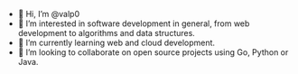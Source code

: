 - 👋 Hi, I’m @valp0
- 👀 I’m interested in software development in general, from web development to algorithms and data structures.
- 🌱 I’m currently learning web and cloud development.
- 💞️ I’m looking to collaborate on open source projects using Go, Python or Java.
<!-- - 📫 You can reach out to me by opening an issue in any repository, and I'll answer as soon as I can. -->

<!---
valp0/valp0 is a ✨ special ✨ repository because its `README.md` (this file) appears on your GitHub profile.
You can click the Preview link to take a look at your changes.
--->

